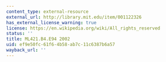 ```yaml
---
content_type: external-resource
external_url: http://library.mit.edu/item/001122326
has_external_license_warning: true
license: https://en.wikipedia.org/wiki/All_rights_reserved
status: ''
title: ML421.B4.E94 2002
uid: ef9e50fc-61f6-4b58-ab7c-11c6387b6a57
wayback_url: ''
---
```


